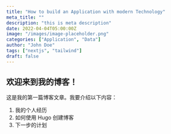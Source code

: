 ```yaml
---
title: "How to build an Application with modern Technology"
meta_title: ""
description: "this is meta description"
date: 2022-04-04T05:00:00Z
image: "/images/image-placeholder.png"
categories: ["Application", "Data"]
author: "John Doe"
tags: ["nextjs", "tailwind"]
draft: false
---
```


## 欢迎来到我的博客！

这是我的第一篇博客文章。我要介绍以下内容：

1. 我的个人经历
2. 如何使用 Hugo 创建博客
3. 下一步的计划
